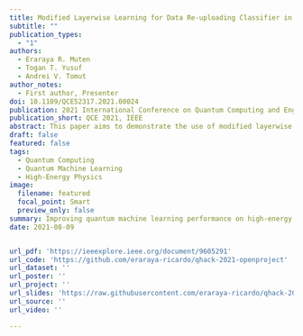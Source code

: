 ```yaml
---
title: Modified Layerwise Learning for Data Re-uploading Classifier in High-Energy Physics Event Classification
subtitle: ""
publication_types:
  - "1"
authors:
  - Eraraya R. Muten
  - Togan T. Yusuf
  - Andrei V. Tomut
author_notes:
  - First author, Presenter
doi: 10.1109/QCE52317.2021.00024
publication: 2021 International Conference on Quantum Computing and Engineering, Institute of Electrical and Electronics Engineers
publication_short: QCE 2021, IEEE
abstract: This paper aims to demonstrate the use of modified layerwise learning on a data-reuploading classifier, where the parameterized quantum circuit will be used as a quantum classifier to classify the SUSY dataset. We managed to produce a better result using this approach compared to the previous related research with fewer qubits. We obtained an AUC of 0.849 on a testing dataset with 5000 training and testing samples, trained and tested using a state-vector simulator. We also tested to run the circuit on Rigetti’s Aspen-9 quantum processing unit provided by AWS using the already optimized parameter to predict 2000 samples of the test dataset and obtained an AUC of 0.830.
draft: false
featured: false
tags:
  - Quantum Computing
  - Quantum Machine Learning
  - High-Energy Physics
image:
  filename: featured
  focal_point: Smart
  preview_only: false
summary: Improving quantum machine learning performance on high-energy physics event classification.
date: 2021-08-09


url_pdf: 'https://ieeexplore.ieee.org/document/9605291'
url_code: 'https://github.com/eraraya-ricardo/qhack-2021-openproject'
url_dataset: ''
url_poster: ''
url_project: ''
url_slides: 'https://raw.githubusercontent.com/eraraya-ricardo/qhack-2021-openproject/main/2021_10_20-QAA-04-Muten.pdf'
url_source: ''
url_video: ''

---
```

